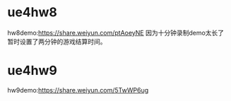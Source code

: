 # ue4hw8
hw8demo:https://share.weiyun.com/ptAoeyNE  因为十分钟录制demo太长了暂时设置了两分钟的游戏结算时间。
# ue4hw9
hw9demo:https://share.weiyun.com/5TwWP6ug
